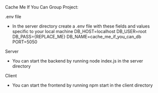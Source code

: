 Cache Me If You Can Group Project:

.env file

- In the server directory create a .env file with these fields and values
  specific to your local machine
  DB_HOST=localhost
  DB_USER=root
  DB_PASS={REPLACE_ME}
  DB_NAME=cache_me_if_you_can_db
  PORT=5050

Server

- You can start the backend by running node index.js in the server directory

Client

- You can start the frontend by running npm start in the client directory
